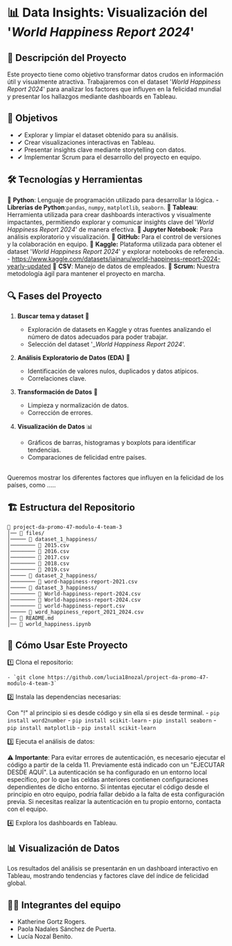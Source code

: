 # 📊 Data Insights: Visualización del '_World Happiness Report 2024_'

## 📖 Descripción del Proyecto

Este proyecto tiene como objetivo transformar datos crudos en información útil y visualmente atractiva. Trabajaremos con el dataset '_World Happiness Report 2024_' para analizar los factores que influyen en la felicidad mundial y presentar los hallazgos mediante dashboards en Tableau.


## 🎯 Objetivos

- ✔ Explorar y limpiar el dataset obtenido para su análisis.
- ✔ Crear visualizaciones interactivas en Tableau.
- ✔ Presentar insights clave mediante storytelling con datos.
- ✔ Implementar Scrum para el desarrollo del proyecto en equipo.


## 🛠 Tecnologías y Herramientas

🔹 **Python**: Lenguaje de programación utilizado para desarrollar la lógica.
    - **Librerías de Python**:`pandas`, `numpy`, `matplotlib`, `seaborn`.
🔹 **Tableau**: Herramienta utilizada para crear dashboards interactivos y visualmente impactantes, permitiendo explorar y comunicar insights clave del '_World Happiness Report 2024_' de manera efectiva.
🔹 **Jupyter Notebook**: Para análisis exploratorio y visualización.
🔹 **GitHub:** Para el control de versiones y la colaboración en equipo.
🔹 **Kaggle:** Plataforma utilizada para obtener el dataset '_World Happiness Report 2024_' y explorar notebooks de referencia.
    - https://www.kaggle.com/datasets/jainaru/world-happiness-report-2024-yearly-updated
🔹 **CSV**: Manejo de datos de empleados.
🔹 **Scrum:** Nuestra metodología ágil para mantener el proyecto en marcha.

## 🔍 Fases del Proyecto

1. **Buscar tema y dataset** 🧐
    - Exploración de datasets en Kaggle y otras fuentes analizando el número de datos adecuados para poder trabajar.
    - Selección del dataset '__World Happiness Report 2024_'.
    
2. **Análisis Exploratorio de Datos (EDA)** 🧐 
   - Identificación de valores nulos, duplicados y datos atípicos.
   - Correlaciones clave.  

3. **Transformación de Datos** 🔄
   - Limpieza y normalización de datos. 
   - Corrección de errores. 

4. **Visualización de Datos** 📊 
   - Gráficos de barras, histogramas y boxplots para identificar tendencias.  
   - Comparaciones de felicidad entre países.  


##

Queremos mostrar los diferentes factores que influyen en la felicidad de los países, como .....

## 🏗️ Estructura del Repositorio

```
📁 project-da-promo-47-modulo-4-team-3  
│── 📂 files/     
│───── 📂 dataset_1_happiness/  
│──────── 📜 2015.csv
│──────── 📜 2016.csv
│──────── 📜 2017.csv
│──────── 📜 2018.csv
│──────── 📜 2019.csv
│───── 📂 dataset_2_happiness/ 
│──────── 📜 word-happiness-report-2021.csv
│───── 📂 dataset_3_happiness/
│──────── 📜 World-happiness-report-2024.csv
│──────── 📜 World-happiness-report-2024.csv
│──────── 📜 world-happiness-report.csv
│───── 📜 word_happiness_report_2021_2024.csv
│── 📜 README.md
│── 📜 world_happiness.ipynb   
```


## 📌 Cómo Usar Este Proyecto

1️⃣ Clona el repositorio:
    
    - `git clone https://github.com/lucia18nozal/project-da-promo-47-modulo-4-team-3`
    
2️⃣ Instala las dependencias necesarias:
    
Con "!" al principio si es desde código y sin ella si es desde terminal.
    - `pip install word2number`
    - `pip install scikit-learn`
    - `pip install seaborn`
    - `pip install matplotlib`
    - `pip install scikit-learn`
    
3️⃣ Ejecuta el análisis de datos:
    
⚠ **Importante**: Para evitar errores de autenticación, es necesario ejecutar el código a partir de la celda 11. Previamente está indicado con un "EJECUTAR DESDE AQUÍ".
La autenticación se ha configurado en un entorno local específico, por lo que las celdas anteriores contienen configuraciones dependientes de dicho entorno. Si intentas ejecutar el código desde el principio en otro equipo, podría fallar debido a la falta de esta configuración previa.
Si necesitas realizar la autenticación en tu propio entorno, contacta con el equipo.

4️⃣ Explora los dashboards en Tableau.


## 📊 Visualización de Datos

Los resultados del análisis se presentarán en un dashboard interactivo en Tableau, mostrando tendencias y factores clave del índice de felicidad global.


## 👩‍💻 Integrantes del equipo
- Katherine Gortz Rogers.
- Paola Nadales Sánchez de Puerta.
- Lucía Nozal Benito.